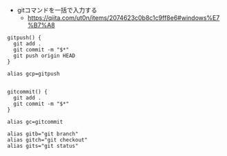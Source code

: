 - gitコマンドを一括で入力する
  - https://qiita.com/ut0n/items/2074623c0b8c1c9ff8e6#windows%E7%B7%A8
```:.bash_profile
gitpush() {
  git add .
  git commit -m "$*"
  git push origin HEAD
}

alias gcp=gitpush


gitcommit() {
  git add .
  git commit -m "$*"
}

alias gc=gitcommit

alias gitb="git branch"
alias gitch="git checkout"
alias gits="git status"
```